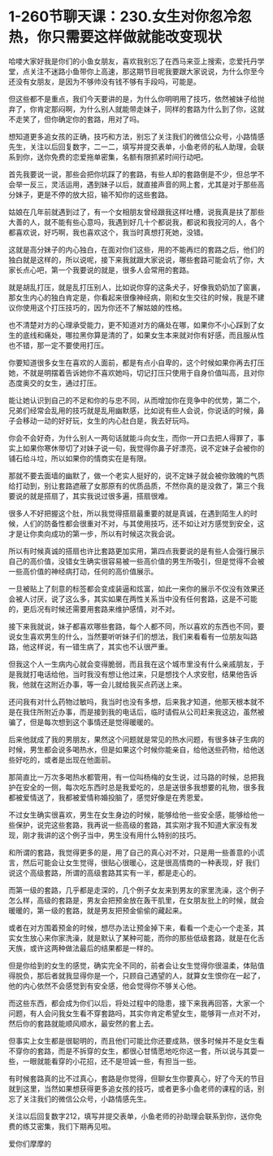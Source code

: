 # 1-260节聊天课：230.女生对你忽冷忽热，你只需要这样做就能改变现状

哈喽大家好我是你们的小鱼女朋友，喜欢我别忘了在西马来亚上搜索，恋爱托丹学堂，点关注不迷路小鱼带你上高速，那这期节目呢我要跟大家说说，为什么你至今还没有女朋友，是因为不够帅没有钱不够有手段吗，可能是。

但这些都不是重点，我们今天要讲的是，为什么你明明用了技巧，依然被妹子给抛弃了，你肯定那闷啊，为什么别人就能带走妹子，同样的套路为什么到了你，这就不走笑了，但你确定你的套路，用对了吗。

想知道更多追女孩的正确，技巧和方法，别忘了关注我们的微信公众号，小路情感先生，关注以后回复数字，二一二，填写并提交表单，小鱼老师的私人助理，会联系到你，送你免费的恋爱拖单密集，名额有限抓紧时间行动吧。

首先我要说一说，那些会把你坑踩了的套路，有些人却的套路倒是不少，但总学不会举一反三，灵活运用，遇到妹子以后，就直接声音的网上套，尤其是对于那些高分妹子，更是不停的放大招，输不知你的这些套路。

姑娘在几年前就遇到过了，有一个女相朋友曾经跟我这样吐槽，说我真是扶了那些大善的人，就不能有些心意吗，我遇到好几十个都说我，都说和我投河的人，各个都喜欢说，好巧啊，我也喜欢这个，我当时真想打死她，没错。

这就是高分妹子的内心独白，在面对你们这些，用的不能再烂的套路之后，他们的独白就是这样的，所以说呢，接下来我就跟大家说说，哪些套路可能会坑了你，大家长点心吧，第一个我要说的就是，很多人会常用的套路。

就是胡乱打压，就是乱打压别人，比如说你穿的这条犬子，好像我奶奶加了窗裏，那女生内心的独白肯定是，你看起来很像神经病，刚和女生交往的时候，我是不建议你使用这个打压技巧的，因为你还不了解姑娘的性格。

也不清楚对方的心理承受能力，更不知道对方的痛处在哪，如果你不小心踩到了女生的底线和痛处，哪拉黑你算是清的了，如果女生本来就对你有好感，而且服从性也不错，那一定不要使用打压。

你要知道很多女生在喜欢的人面前，都是有点小自卑的，这个时候如果你再去打压她，不就是明摆着告诉她你不喜欢她吗，切记打压只使用于自身价值叫高，且对你态度奥交的女生，通过打压。

能让她认识到自己的不足和你的与忠不同，从而增加你在竞争中的优势，第二个，兄弟们经常会乱用的技巧就是乱用幽默感，比如说有些人会说，你说话的时候，鼻子会移动一动的好好玩，女生的内心肚白是，我去好玩吗。

你会不会好奇，为什么别人一两句话就能斗向女生，而你一开口去把人得罪了，事实上如果你寒休带切了对妹子说一句，我觉得你鼻子好漂亮，说不定妹子会被你的铺石给斗垃，所以如果你的情商实在是有限。

那就不要去面墙的幽默了，做一个老实人挺好的，说不定妹子就会被你致魄的气质给打动到，别让套路遮蔽了女那原有的优质品质，不然你真的是没救了，第三个我要说的就是搭扇了，其实我说过很多遍，搭扇很难。

很多人不好把握这个肚，所以我觉得搭扇最重要的就是真诚，在遇到陌生人的时候，人们的防备性都会很重对不对，与其使用技巧，还不如让对方感觉到安全，这才是让你卖向成功的第一步，所以有时候这次我会说。

所以有时候真诚的搭扇也许比套路更加实用，第四点我要说的是有些人会强行展示自己的高价值，没错女生确实很容易被一些高价值的男生所吸引，但是觉得不会被一些高价值的神经病打动，任何的高价值展示。

一旦被贴上了刻意的标签都会变成装逼和炫富，如此一来你的展示不仅没有效果还会被人讨厌，说了这么多，其实如果在两性关系当中没有任何套路，这是不可能的，更后况有时候还需要用套路来维护感情，对不对。

接下来我就说，妹子都喜欢哪些套路，每个人都不同，所以喜欢的东西也不同，要说女生喜欢男生的什么，当然要听听妹子们的想法，我们来看看有一位朋友叫路路，他这样说，有一错生病了，其实也不认很严重。

但我这个人一生病内心就会变得脆弱，而且我在这个城市里没有什么亲戚朋友，于是我就打电话给他，当时我没有想让他过来，只是想找个人求安慰，结果他告诉我，他就在这附近办事，等一会儿就给我买点药送上来。

还问我有对什么药物过敏吗，我当时也没有多想，后来我才知道，他那天根本就不是在我住所附近办事，而是接到我的电话后，临时请假从公司赶来我这边，虽然被骗了，但是每次想到这个事情还是觉得暖暖的。

后来他就成了我的男朋友，果然这个问题就是常见的热水问题，有很多妹子生病的时候，男生都会说多喝热水，但是如果这个时候你能亲自，给他送些药物，给他送些好吃的，或者是出现在他面前。

那简直比一万次多喝热水都管用，有一位叫杨梅的女生说，过马路的时候，总把我护在安全的一侧，每次吃东西时总是我爱吃的，总是送很多我想要的礼物，很多我都被爱情送了，我都被爱情称婚投脑了，感觉好像是在秀恩爱。

不过女生确实很喜欢，男生在女生身边的时候，能够给他一些安全感，能够给他一些保护，说完这些套路，我再说一些高级的套路，其实刚才我不知道大家没有发现，刚才我讲的这个例子当中，男生没有用什么特别的技巧。

和所谓的套路，我觉得更多的是，用了自己的真心对不对，只是用一些善意的小谎言，然后可能会让女生觉得，很贴心很暖心，这是很高情商的一种表现，好 我们说这个高级套路，所谓的高级套路其实有一半，都是走心的。

而第一级的套路，几乎都是走深的，几个例子女友来到男友的家里洗澡，这个例子怎么样，高级的套路是，男友会把预金放在轰干肌里，在女朋友批上的时候，就会暖暖的，第一级的套路，就是男友把预金偷偷的藏起来。

或者在对方围着预金的时候，想尽办法让预金掉下来，看看一个走心一个走圣，其实女生放心来你家洗澡，就是默认了某种可能，而你的那些低级套路，就是在化舌天族，或许这两种做法最后的结果都是一样的。

但是你给到的女生的感觉，确实完全不同的，前者会让女生觉得你很温柔，体贴值得脱负，那后者就我显得你是一个，只顾自己遇望的人，就算女生恨你在一起了，他的内心依然不会感觉到有安全感，他会觉得你不够关心他。

而这些东西，都会成为你们以后，将处过程中的隐患，接下来我再回答，大家一个问题，有人会问我女生看不穿套路吗，其实你肯定希望女生，能够背一点对不对，然后你的套路就能顺风顺水，最安然的套上去。

但事实上女生都是很聪明的，而且他们可能比你还要成熟，很多时候并不是女生看不穿你的套路，而是不拆穿的女生，都很心甘情愿地吃你这一套，所以说与其耍一些，一眼就能看穿的小花招，还不是坦诚一些，有担当一些。

有时候套路真的比不过真心，套路是你觉得，但聊女生你要真心，好了今天的节目就到这里，当然如果想获得更多追女孩的技巧，或者更多小鱼老师的课程的话，别忘了关注我们的微信公众号，小路情感先生。

关注以后回复数字212，填写并提交表单，小鱼老师的孙助理会联系到你，送你免费的练艾密集，我们下期再见啦。

爱你们摩摩的